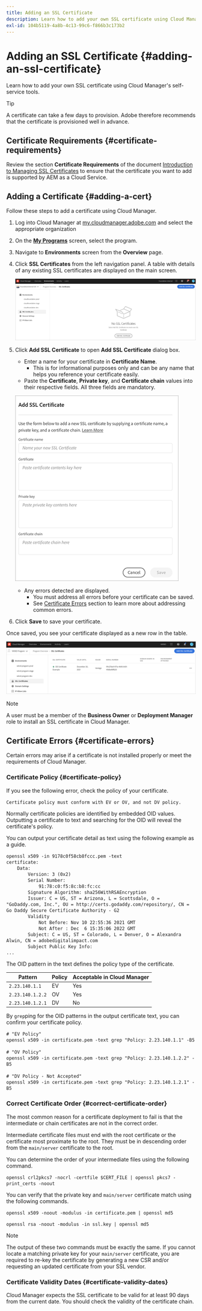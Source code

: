 ```yaml
---
title: Adding an SSL Certificate
description: Learn how to add your own SSL certificate using Cloud Manager's self-service tools.
exl-id: 104b5119-4a8b-4c13-99c6-f866b3c173b2
---
```

# Adding an SSL Certificate {#adding-an-ssl-certificate}

Learn how to add your own SSL certificate using Cloud Manager's self-service tools.

>[!TIP]
>
>A certificate can take a few days to provision. Adobe therefore recommends that the certificate is provisioned well in advance.

## Certificate Requirements {#certificate-requirements}

Review the section **Certificate Requirements** of the document [Introduction to Managing SSL Certificates](/help/implementing/cloud-manager/managing-ssl-certifications/introduction.md#requirements) to ensure that the certificate you want to add is supported by AEM as a Cloud Service.

## Adding a Certificate {#adding-a-cert}

Follow these steps to add a certificate using Cloud Manager.

1. Log into Cloud Manager at [my.cloudmanager.adobe.com](https://my.cloudmanager.adobe.com/) and select the appropriate organization 

1. On the **[My Programs](/help/implementing/cloud-manager/getting-access-to-aem-in-cloud/editing-programs.md#my-programs)** screen, select the program.

1. Navigate to **Environments** screen from the **Overview** page.

1. Click **SSL Certificates** from the left navigation panel. A table with details of any existing SSL certificates are displayed on the main screen.

   ![Adding an SSL cert](/help/implementing/cloud-manager/assets/ssl/ssl-cert-1.png)

1. Click **Add SSL Certificate** to open **Add SSL Certificate** dialog box.

   * Enter a name for your certificate in **Certificate Name**.
     * This is for informational purposes only and can be any name that helps you reference your certificate easily.
   * Paste the **Certificate**, **Private key**, and **Certificate chain** values into their respective fields. All three fields are mandatory.

   ![Add SSL Certificate dialog](/help/implementing/cloud-manager/assets/ssl/ssl-cert-02.png)
  
   * Any errors detected are displayed.
     * You must address all errors before your certificate can be saved.
     * See [Certificate Errors](#certificate-errors) section to learn more about addressing common errors.

1. Click **Save** to save your certificate.

Once saved, you see your certificate displayed as a new row in the table.

![Saved SSL certificate](/help/implementing/cloud-manager/assets/ssl/ssl-cert-3.png)

>[!NOTE]
>
>A user must be a member of the **Business Owner** or **Deployment Manager** role to install an SSL certificate in Cloud Manager.

## Certificate Errors {#certificate-errors}

Certain errors may arise if a certificate is not installed properly or meet the requirements of Cloud Manager.

### Certificate Policy {#certificate-policy}

If you see the following error, check the policy of your certificate.

```text
Certificate policy must conform with EV or OV, and not DV policy.
```

Normally certificate policies are identified by embedded OID values. Outputting a certificate to text and searching for the OID will reveal the certificate's policy.

You can output your certificate detail as text using the following example as a guide.

```text
openssl x509 -in 9178c0f58cb8fccc.pem -text
certificate:
    Data:
        Version: 3 (0x2)
        Serial Number:
            91:78:c0:f5:8c:b8:fc:cc
        Signature Algorithm: sha256WithRSAEncryption
        Issuer: C = US, ST = Arizona, L = Scottsdale, O = "GoDaddy.com, Inc.", OU = http://certs.godaddy.com/repository/, CN = Go Daddy Secure Certificate Authority - G2
        Validity
            Not Before: Nov 10 22:55:36 2021 GMT
            Not After : Dec  6 15:35:06 2022 GMT
        Subject: C = US, ST = Colorado, L = Denver, O = Alexandra Alwin, CN = adobedigitalimpact.com
        Subject Public Key Info:
...
```

The OID pattern in the text defines the policy type of the certificate.

|Pattern|Policy|Acceptable in Cloud Manager|
|---|---|---|
|`2.23.140.1.1`|EV|Yes|
|`2.23.140.1.2.2`|OV|Yes|
|`2.23.140.1.2.1`|DV|No|

By `grep`ping for the OID patterns in the output certificate text, you can confirm your certificate policy.

```shell
# "EV Policy"
openssl x509 -in certificate.pem -text grep "Policy: 2.23.140.1.1" -B5

# "OV Policy"
openssl x509 -in certificate.pem -text grep "Policy: 2.23.140.1.2.2" -B5

# "DV Policy - Not Accepted"
openssl x509 -in certificate.pem -text grep "Policy: 2.23.140.1.2.1" -B5
```

### Correct Certificate Order {#correct-certificate-order}

The most common reason for a certificate deployment to fail is that the intermediate or chain certificates are not in the correct order.

Intermediate certificate files must end with the root certificate or the certificate most proximate to the root. They must be in descending order from the `main/server` certificate to the root. 

You can determine the order of your intermediate files using the following command.

```shell
openssl crl2pkcs7 -nocrl -certfile $CERT_FILE | openssl pkcs7 -print_certs -noout
```

You can verify that the private key and `main/server` certificate match using the following commands.

```shell
openssl x509 -noout -modulus -in certificate.pem | openssl md5
```

```shell
openssl rsa -noout -modulus -in ssl.key | openssl md5
```

>[!NOTE]
>
>The output of these two commands must be exactly the same. If you cannot locate a matching private key for your `main/server` certificate, you are required to re-key the certificate by generating a new CSR and/or requesting an updated certificate from your SSL vendor.

### Certificate Validity Dates {#certificate-validity-dates}

Cloud Manager expects the SSL certificate to be valid for at least 90 days from the current date. You should check the validity of the certificate chain.
